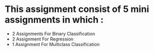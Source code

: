 # This assignment consist of 5 mini assignments in which :

- 2 Assignments For Binary Classification
- 2 Assignment For Regression
- 1 Assignment For Multiclass Classification
